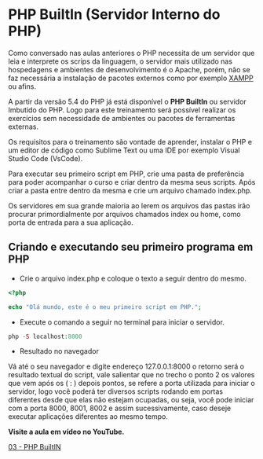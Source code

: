 # PHP BuiltIn (Servidor Interno do PHP)

Como conversado nas aulas anteriores o PHP necessita de um servidor que leia e interprete os scrips da linguagem, o servidor mais utilizado nas hospedagens e ambientes de desenvolvimento é o Apache, porém, não se faz necessária a instalação de pacotes externos como por exemplo [XAMPP](https://www.apachefriends.org/pt_br/index.html) ou afins.

A partir da versão 5.4 do PHP já está disponível o **PHP BuiltIn** ou servidor Imbutido do PHP. Logo para este treinamento será possível realizar os exercícios sem necessidade de ambientes ou pacotes de ferramentas externas.

Os requisitos para o treinamento são vontade de aprender, instalar o PHP e um editor de código como Sublime Text ou uma IDE por exemplo Visual Studio Code (VsCode).

Para executar seu primeiro script em PHP, crie uma pasta de preferência para poder acompanhar o curso e criar dentro da mesma seus scripts. Após criar a pasta entre dentro da mesma e crie um arquivo chamado index.php.

Os servidores em sua grande maioria ao lerem os arquivos das pastas irão procurar primordialmente por arquivos chamados index ou home, como porta de entrada para a sua aplicação.

## Criando e executando seu primeiro programa em PHP

- Crie o arquivo index.php e coloque o texto a seguir dentro do mesmo.

```php
<?php

echo "Olá mundo, este é o meu primeiro script em PHP.";
```

- Execute o comando a seguir no terminal para iniciar o servidor.

```php
php -S localhost:8000
```

- Resultado no navegador

Vá até o seu navegador e digite  endereço 127.0.0.1:8000 o retorno será o resultado textual do script, vale salientar que no trecho o ponto 2 os valores que vem após os ( : ) depois pontos, se refere a porta utilizada para iniciar o servidor, logo você poderá ter diversos scripts rodando em portas diferentes desde que elas não estejam ocupadas, ou seja, você pode iniciar com a porta 8000, 8001, 8002 e assim sucessivamente, caso deseje executar aplicações diferentes ao mesmo tempo.

**Visite a aula em vídeo no YouTube.**

[03 - PHP BuiltIN](https://www.youtube.com/watch?v=IyN2dPgmGJI)
